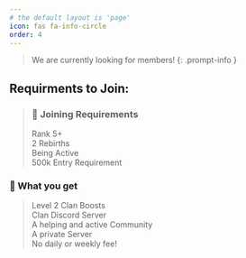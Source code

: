 ```yaml
---
# the default layout is 'page'
icon: fas fa-info-circle
order: 4
---
```


> We are currently looking for members!
{: .prompt-info }

## Requirments to Join:
> 
>### 🫧 Joining Requirements
>Rank 5+  
>2 Rebirths  
>Being Active  
>500k Entry Requirement  

### 🫧 What you get
>Level 2 Clan Boosts  
>Clan Discord Server  
>A helping and active Community  
>A private Server  
>No daily or weekly fee!  
